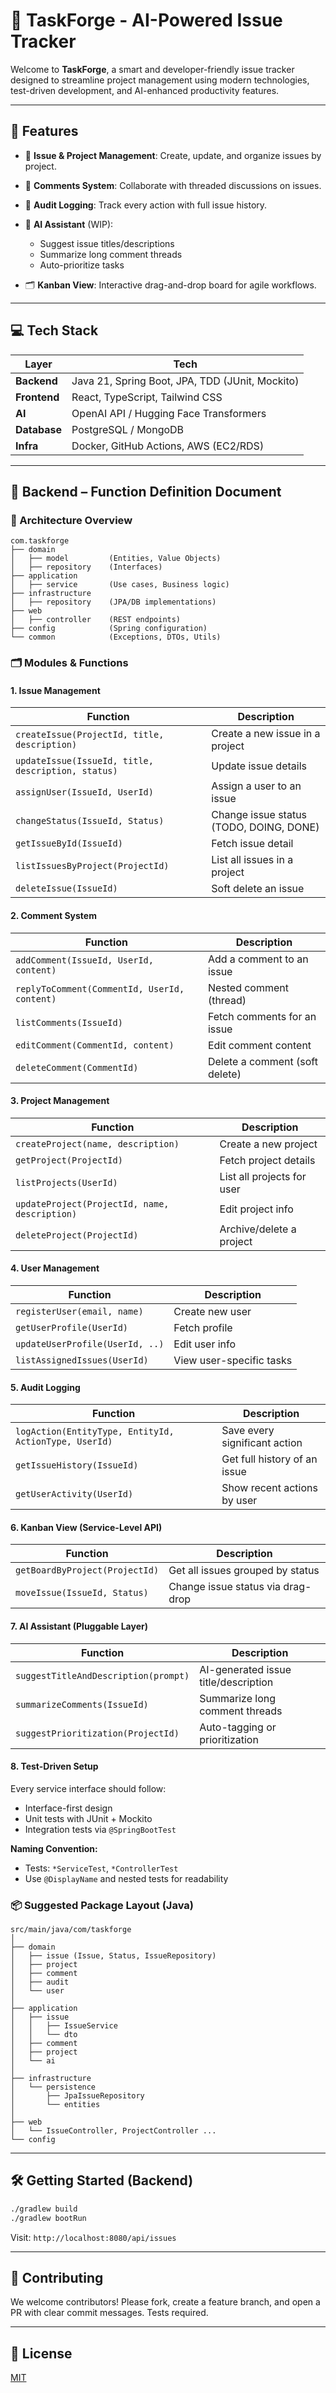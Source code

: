 # 🚀 TaskForge - AI-Powered Issue Tracker

Welcome to **TaskForge**, a smart and developer-friendly issue tracker designed to streamline project management using modern technologies, test-driven development, and AI-enhanced productivity features.

---

## 🧠 Features

* 📌 **Issue & Project Management**: Create, update, and organize issues by project.
* 💬 **Comments System**: Collaborate with threaded discussions on issues.
* 🧾 **Audit Logging**: Track every action with full issue history.
* 🤖 **AI Assistant** (WIP):

  * Suggest issue titles/descriptions
  * Summarize long comment threads
  * Auto-prioritize tasks
* 🗂️ **Kanban View**: Interactive drag-and-drop board for agile workflows.

---

## 💻 Tech Stack

| Layer        | Tech                                            |
| ------------ | ----------------------------------------------- |
| **Backend**  | Java 21, Spring Boot, JPA, TDD (JUnit, Mockito) |
| **Frontend** | React, TypeScript, Tailwind CSS                 |
| **AI**       | OpenAI API / Hugging Face Transformers          |
| **Database** | PostgreSQL / MongoDB                            |
| **Infra**    | Docker, GitHub Actions, AWS (EC2/RDS)           |

---

## 📘 Backend – Function Definition Document

### 🧱 Architecture Overview

```
com.taskforge
├── domain
│   ├── model         (Entities, Value Objects)
│   ├── repository    (Interfaces)
├── application
│   ├── service       (Use cases, Business logic)
├── infrastructure
│   ├── repository    (JPA/DB implementations)
├── web
│   ├── controller    (REST endpoints)
├── config            (Spring configuration)
└── common            (Exceptions, DTOs, Utils)
```

### 🗂️ Modules & Functions

#### 1. **Issue Management**

| Function                                           | Description                             |
| -------------------------------------------------- | --------------------------------------- |
| `createIssue(ProjectId, title, description)`       | Create a new issue in a project         |
| `updateIssue(IssueId, title, description, status)` | Update issue details                    |
| `assignUser(IssueId, UserId)`                      | Assign a user to an issue               |
| `changeStatus(IssueId, Status)`                    | Change issue status (TODO, DOING, DONE) |
| `getIssueById(IssueId)`                            | Fetch issue detail                      |
| `listIssuesByProject(ProjectId)`                   | List all issues in a project            |
| `deleteIssue(IssueId)`                             | Soft delete an issue                    |

#### 2. **Comment System**

| Function                                     | Description                    |
| -------------------------------------------- | ------------------------------ |
| `addComment(IssueId, UserId, content)`       | Add a comment to an issue      |
| `replyToComment(CommentId, UserId, content)` | Nested comment (thread)        |
| `listComments(IssueId)`                      | Fetch comments for an issue    |
| `editComment(CommentId, content)`            | Edit comment content           |
| `deleteComment(CommentId)`                   | Delete a comment (soft delete) |

#### 3. **Project Management**

| Function                                      | Description                |
| --------------------------------------------- | -------------------------- |
| `createProject(name, description)`            | Create a new project       |
| `getProject(ProjectId)`                       | Fetch project details      |
| `listProjects(UserId)`                        | List all projects for user |
| `updateProject(ProjectId, name, description)` | Edit project info          |
| `deleteProject(ProjectId)`                    | Archive/delete a project   |

#### 4. **User Management**

| Function                        | Description              |
| ------------------------------- | ------------------------ |
| `registerUser(email, name)`     | Create new user          |
| `getUserProfile(UserId)`        | Fetch profile            |
| `updateUserProfile(UserId, ..)` | Edit user info           |
| `listAssignedIssues(UserId)`    | View user-specific tasks |

#### 5. **Audit Logging**

| Function                                              | Description                   |
| ----------------------------------------------------- | ----------------------------- |
| `logAction(EntityType, EntityId, ActionType, UserId)` | Save every significant action |
| `getIssueHistory(IssueId)`                            | Get full history of an issue  |
| `getUserActivity(UserId)`                             | Show recent actions by user   |

#### 6. **Kanban View (Service-Level API)**

| Function                       | Description                       |
| ------------------------------ | --------------------------------- |
| `getBoardByProject(ProjectId)` | Get all issues grouped by status  |
| `moveIssue(IssueId, Status)`   | Change issue status via drag-drop |

#### 7. **AI Assistant** (Pluggable Layer)

| Function                             | Description                          |
| ------------------------------------ | ------------------------------------ |
| `suggestTitleAndDescription(prompt)` | AI-generated issue title/description |
| `summarizeComments(IssueId)`         | Summarize long comment threads       |
| `suggestPrioritization(ProjectId)`   | Auto-tagging or prioritization       |

#### 8. **Test-Driven Setup**

Every service interface should follow:

* Interface-first design
* Unit tests with JUnit + Mockito
* Integration tests via `@SpringBootTest`

**Naming Convention:**

* Tests: `*ServiceTest`, `*ControllerTest`
* Use `@DisplayName` and nested tests for readability

### 📦 Suggested Package Layout (Java)

```
src/main/java/com/taskforge
│
├── domain
│   ├── issue (Issue, Status, IssueRepository)
│   ├── project
│   ├── comment
│   ├── audit
│   └── user
│
├── application
│   ├── issue
│   │   ├── IssueService
│   │   └── dto
│   ├── comment
│   ├── project
│   └── ai
│
├── infrastructure
│   └── persistence
│       ├── JpaIssueRepository
│       └── entities
│
├── web
│   └── IssueController, ProjectController ...
└── config
```

---

## 🛠️ Getting Started (Backend)

```bash
./gradlew build
./gradlew bootRun
```

Visit: `http://localhost:8080/api/issues`

---

## 🤝 Contributing

We welcome contributors! Please fork, create a feature branch, and open a PR with clear commit messages. Tests required.

---

## 📄 License

[MIT](LICENSE)
